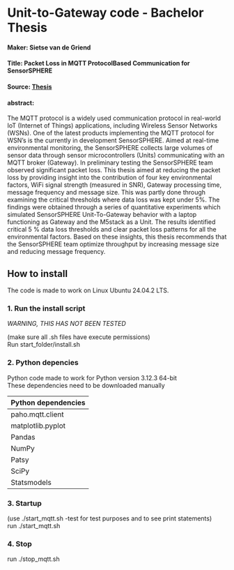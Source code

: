 # Unit-to-Gateway code - Bachelor Thesis
#### Maker: Sietse van de Griend
#### Title: Packet Loss in MQTT ProtocolBased Communication for SensorSPHERE
#### Source:  [Thesis](https://scripties.uba.uva.nl/search?id=record_56102)

#### abstract:
The MQTT protocol is a widely used communication protocol in real-world IoT (Internet
of Things) applications, including Wireless Sensor Networks (WSNs). One of the latest
products implementing the MQTT protocol for WSN’s is the currently in development
SensorSPHERE. Aimed at real-time environmental monitoring, the SensorSPHERE collects
large volumes of sensor data through sensor microcontrollers (Units) communicating with
an MQTT broker (Gateway). In preliminary testing the SensorSPHERE team observed
significant packet loss. This thesis aimed at reducing the packet loss by providing insight
into the contribution of four key environmental factors, WiFi signal strength (measured in
SNR), Gateway processing time, message frequency and message size. This was partly done
through examining the critical thresholds where data loss was kept under 5%. The findings
were obtained through a series of quantitative experiments which simulated SensorSPHERE
Unit-To-Gateway behavior with a laptop functioning as Gateway and the M5stack as a
Unit. The results identified critical 5 % data loss thresholds and clear packet loss patterns
for all the environmental factors. Based on these insights, this thesis recommends that the
SensorSPHERE team optimize throughput by increasing message size and reducing message
frequency.




## How to install
The code is made to work on Linux Ubuntu 24.04.2 LTS.
### 1. Run the install script
*WARNING, THIS HAS NOT BEEN TESTED*


(make sure all .sh files have execute permissions)  
Run start_folder/install.sh

### 2. Python depencies
Python code made to work for Python version 3.12.3 64-bit  
These dependencies need to be downloaded manually

| Python dependencies |
|:-------------|
|paho.mqtt.client|
|matplotlib.pyplot|
|Pandas|
|NumPy|
|Patsy|
|SciPy|
|Statsmodels|

### 3. Startup
(use ./start_mqtt.sh -test for test purposes and to see print statements)  
run ./start_mqtt.sh

### 4. Stop
run ./stop_mqtt.sh
